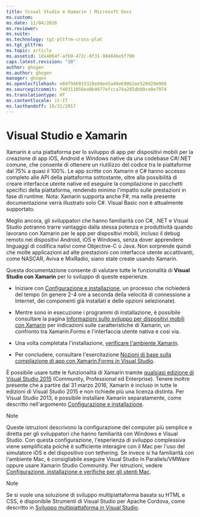 ```yaml
---
title: Visual Studio e Xamarin | Microsoft Docs
ms.custom: 
ms.date: 11/04/2016
ms.reviewer: 
ms.suite: 
ms.technology: tgt-pltfrm-cross-plat
ms.tgt_pltfrm: 
ms.topic: article
ms.assetid: 1da4064f-af69-472c-8f31-98484be5f790
caps.latest.revision: "10"
author: ghogen
ms.author: ghogen
manager: ghogen
ms.openlocfilehash: e84f946915328eb0ee5a49e690b2ee520d29e968
ms.sourcegitcommit: f40311056ea0b4677efcca74a285dbb0ce0e7974
ms.translationtype: HT
ms.contentlocale: it-IT
ms.lasthandoff: 10/31/2017
---
```

# <a name="visual-studio-and-xamarin"></a>Visual Studio e Xamarin
Xamarin è una piattaforma per lo sviluppo di app per dispositivi mobili per la creazione di app iOS, Android e Windows native da una codebase C#/.NET comune, che consente di ottenere un riutilizzo del codice tra le piattaforme dal 75% a quasi il 100%. Le app scritte con Xamarin e C# hanno accesso completo alle API della piattaforma sottostante, oltre alla possibilità di creare interfacce utente native ed eseguire la compilazione in pacchetti specifici della piattaforma, rendendo minimo l'impatto sulle prestazioni in fase di runtime. Nota: Xamarin supporta anche F#, ma nella presente documentazione verrà illustrato solo C#. Visual Basic non è attualmente supportato.  
  
 Meglio ancora, gli sviluppatori che hanno familiarità con C#, .NET e Visual Studio potranno trarre vantaggio dalla stessa potenza e produttività quando lavorano con Xamarin per le app per dispositivi mobili, incluso il debug remoto nei dispositivi Android, iOS e Windows, senza dover apprendere linguaggi di codifica nativi come Objective-C o Java. Non sorprende quindi che molte applicazioni ad alte prestazioni con interfacce utente accattivanti, come NASCAR, Aviva e MixRadio, siano state create usando Xamarin.  
  
 Questa documentazione consente di valutare tutte le funzionalità di **Visual Studio con Xamarin** per lo sviluppo di queste esperienze.  
  
-   Iniziare con [Configurazione e installazione](../cross-platform/setup-and-install.md), un processo che richiederà del tempo (in genere 2-4 ore a seconda della velocità di connessione a Internet, dei componenti già installati e delle opzioni selezionate).  
  
-   Mentre sono in esecuzione i programmi di installazione, è possibile consultare la pagina [Informazioni sullo sviluppo per dispositivi mobili con Xamarin](../cross-platform/learn-about-mobile-development-with-xamarin.md) per indicazioni sulle caratteristiche di Xamarin, un confronto tra Xamarin.Forms e l'interfaccia utente nativa e così via.  
  
-   Una volta completata l'installazione, [verificare l'ambiente Xamarin](../cross-platform/verify-your-xamarin-environment.md).  
  
-   Per concludere, consultare l'esercitazione [Nozioni di base sulla compilazione di app con Xamarin.Forms in Visual Studio](../cross-platform/learn-app-building-basics-with-xamarin-forms-in-visual-studio.md).  
  
 È possibile usare tutte le funzionalità di Xamarin tramite [qualsiasi edizione di Visual Studio 2015](https://www.visualstudio.com/vs-2015-product-editions) (Community, Professional ed Enterprise). Tenere inoltre presente che a partire dal 31 marzo 2016, Xamarin è incluso in tutte le edizioni di Visual Studio 2015 e non richiede più una licenza distinta. Per Visual Studio 2013, è possibile installare Xamarin separatamente, come descritto nell'argomento [Configurazione e installazione](../cross-platform/setup-and-install.md).  
  
> [!NOTE]
>  Queste istruzioni descrivono la configurazione del computer più semplice e diretta per gli sviluppatori che hanno familiarità con Windows e Visual Studio. Con questa configurazione, l'esperienza di sviluppo complessiva viene semplificata poiché è sufficiente interagire con il Mac per l'uso del simulatore iOS e del dispositivo con tethering. Se invece si ha familiarità con l'ambiente Mac, è consigliabile eseguire Visual Studio in Parallels/VMWare oppure usare Xamarin Studio Community. Per istruzioni, vedere [Configurazione, installazione e verifiche per gli utenti Mac](../cross-platform/setup-install-and-verifications-for-mac-users.md).  
  
> [!NOTE]
>  Se si vuole una soluzione di sviluppo multipiattaforma basata su HTML e CSS, è disponibile Strumenti di Visual Studio per Apache Cordova, come descritto in [Sviluppo multipiattaforma in Visual Studio](../cross-platform/cross-platform-mobile-development-in-visual-studio.md#HTML).